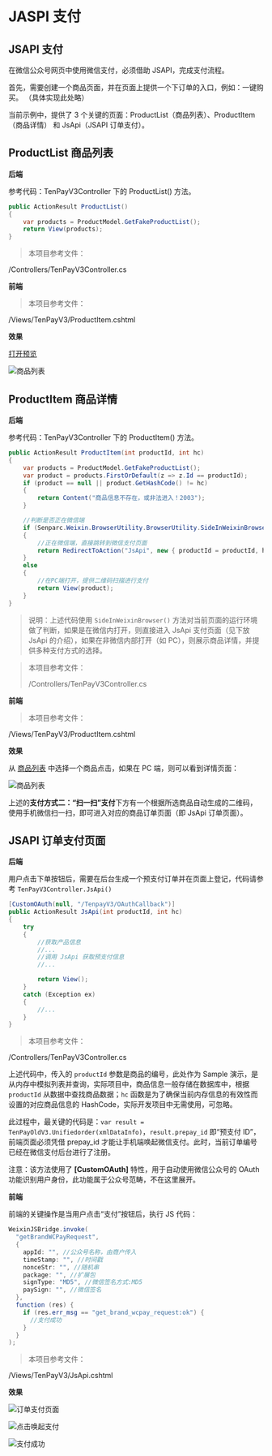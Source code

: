 # JASPI 支付

## JSAPI 支付

在微信公众号网页中使用微信支付，必须借助 JSAPI，完成支付流程。

首先，需要创建一个商品页面，并在页面上提供一个下订单的入口，例如：一键购买。
（具体实现此处略）

当前示例中，提供了 3 个关键的页面：ProductList（商品列表）、ProductItem（商品详情） 和 JsApi（JSAPI 订单支付）。

## ProductList 商品列表

**后端**

参考代码：TenPayV3Controller 下的 ProductList() 方法。

```c#
public ActionResult ProductList()
{
    var products = ProductModel.GetFakeProductList();
    return View(products);
}
```

> 本项目参考文件：

/Controllers/TenPayV3Controller.cs

**前端**

> 本项目参考文件：

/Views/TenPayV3/ProductItem.cshtml

**效果**

[打开预览](https://sdk.weixin.senparc.com/TenPayV3/ProductList)

![商品列表](https://sdk.weixin.senparc.com/Docs/TenPayV2/images/home-dev-jsapi-01.png)

## ProductItem 商品详情

**后端**

参考代码：TenPayV3Controller 下的 ProductItem() 方法。

```c#
public ActionResult ProductItem(int productId, int hc)
{
    var products = ProductModel.GetFakeProductList();
    var product = products.FirstOrDefault(z => z.Id == productId);
    if (product == null || product.GetHashCode() != hc)
    {
        return Content("商品信息不存在，或非法进入！2003");
    }

    //判断是否正在微信端
    if (Senparc.Weixin.BrowserUtility.BrowserUtility.SideInWeixinBrowser(HttpContext))
    {
        //正在微信端，直接跳转到微信支付页面
        return RedirectToAction("JsApi", new { productId = productId, hc = hc });
    }
    else
    {
        //在PC端打开，提供二维码扫描进行支付
        return View(product);
    }
}
```

> 说明：上述代码使用 `SideInWeixinBrowser()` 方法对当前页面的运行环境做了判断，如果是在微信内打开，则直接进入 JsApi 支付页面（见下放 JsApi 的介绍），如果在非微信内部打开（如 PC），则展示商品详情，并提供多种支付方式的选择。

> 本项目参考文件：
>
> /Controllers/TenPayV3Controller.cs

**前端**

> 本项目参考文件：

/Views/TenPayV3/ProductItem.cshtml

**效果**

从 [商品列表](https://sdk.weixin.senparc.com/TenPayV3/ProductList) 中选择一个商品点击，如果在 PC 端，则可以看到详情页面：

![商品列表](https://sdk.weixin.senparc.com/Docs/TenPayV2/images/home-dev-jsapi-02.png)

上述的**支付方式二：“扫一扫”支付**下方有一个根据所选商品自动生成的二维码，使用手机微信扫一扫，即可进入对应的商品订单页面（即 JsApi 订单页面）。

## JSAPI 订单支付页面

**后端**

用户点击下单按钮后，需要在后台生成一个预支付订单并在页面上登记，代码请参考 `TenPayV3Controller.JsApi()`

```c#
[CustomOAuth(null, "/TenpayV3/OAuthCallback")]
public ActionResult JsApi(int productId, int hc)
{
    try
    {
        //获取产品信息
        //...
        //调用 JsApi 获取预支付信息
        //...

        return View();
    }
    catch (Exception ex)
    {
        //...
    }
}
```

> 本项目参考文件：

/Controllers/TenPayV3Controller.cs

上述代码中，传入的 `productId` 参数是商品的编号，此处作为 Sample 演示，是从内存中模拟列表并查询，实际项目中，商品信息一般存储在数据库中，根据 `productId` 从数据中查找商品数据；`hc` 函数是为了确保当前内存信息的有效性而设置的对应商品信息的 HashCode，实际开发项目中无需使用，可忽略。

此过程中，最关键的代码是：`var result = TenPayOldV3.Unifiedorder(xmlDataInfo)`，`result.prepay_id` 即“预支付 ID”，前端页面必须凭借 prepay_id 才能让手机端唤起微信支付。此时，当前订单编号已经在微信支付后台进行了注册。

注意：该方法使用了 **[CustomOAuth]** 特性，用于自动使用微信公众号的 OAuth 功能识别用户身份，此功能属于公众号范畴，不在这里展开。

**前端**

前端的关键操作是当用户点击“支付”按钮后，执行 JS 代码：

```c#
WeixinJSBridge.invoke(
  "getBrandWCPayRequest",
  {
    appId: "", //公众号名称，由商户传入
    timeStamp: "", //时间戳
    nonceStr: "", //随机串
    package: "", //扩展包
    signType: "MD5", //微信签名方式:MD5
    paySign: "", //微信签名
  },
  function (res) {
    if (res.err_msg == "get_brand_wcpay_request:ok") {
      //支付成功
    }
  }
);
```

> 本项目参考文件：

/Views/TenPayV3/JsApi.cshtml

**效果**

![订单支付页面](https://sdk.weixin.senparc.com/Docs/TenPayV2/images/home-dev-jsapi-03.jpg)

![点击唤起支付](https://sdk.weixin.senparc.com/Docs/TenPayV2/images/home-dev-jsapi-04.jpg)

![支付成功](https://sdk.weixin.senparc.com/Docs/TenPayV2/images/home-dev-jsapi-05.jpg)
